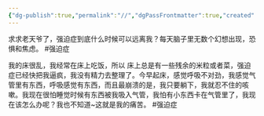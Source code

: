 ```yaml
---
{"dg-publish":true,"permalink":"//","dgPassFrontmatter":true,"created":"2025-05-13T12:41:49.011+08:00","updated":"2025-05-13T12:42:05.659+08:00"}
---
```




求求老天爷了，强迫症到底什么时候可以远离我？每天脑子里无数个幻想出现，恐惧和焦虑。 #强迫症


我的床很乱，我经常在床上吃饭，所以 床上总是有一些残余的米粒或者菜，强迫症已经快把我逼疯，我没有精力去整理了。今早起床，感觉呼吸不对劲，我感觉气管里有东西，呼吸感觉有东西，而且最崩溃的是，我只要躺下，我就忍不住的咳嗽。我现在很怕睡觉时候有东西被我吸入气管，我怕有小东西卡在气管里了，我现在该怎么办呢？我也不知道~这就是我的痛苦。 #强迫症
